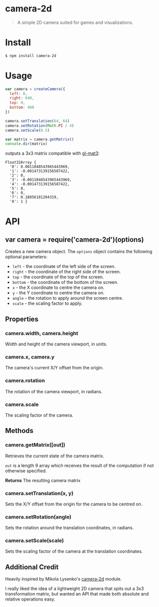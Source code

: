 # camera-2d

> A simple 2D camera suited for games and visualizations.


# Install

```bash
$ npm install camera-2d
```


# Usage

```js
var camera = createCamera({
  left: 0,
  right: 640,
  top: 0,
  bottom: 480
})

camera.setTranslation(64, 64)
camera.setRotation(Math.PI / 4)
camera.setScale(0.5)

var matrix = camera.getMatrix()
console.dir(matrix)
```

outputs a 3x3 matrix compatible with
[gl-mat3](https://www.npmjs.com/package/gl-mat3):
```
Float32Array {
  '0': 0.0011048543965443969,
  '1': -0.001473139156587422,
  '2': 0,
  '3': -0.0011048543965443969,
  '4': -0.001473139156587422,
  '5': 0,
  '6': 0,
  '7': 0.18856181204319,
  '8': 1 }
```

# API

## var camera = require('camera-2d')(options)

Creates a new camera object. The `options` object contains the following
optional parameters:

- `left` - the coordinate of the left side of the screen.
- `right` - the coordinate of the right side of the screen.
- `top` - the coordinate of the top of the screen.
- `bottom` - the coordinate of the bottom of the screen.
- `x` - the X coordinate to centre the camera on.
- `y` - the Y coordinate to centre the camera on.
- `angle` - the rotation to apply around the screen centre.
- `scale` - the scaling factor to apply.


## Properties

### camera.width, camera.height

Width and height of the camera viewport, in units.

### camera.x, camera.y

The camera's current X/Y offset from the origin.

### camera.rotation

The rotation of the camera viewport, in radians.

### camera.scale

The scaling factor of the camera.


## Methods

### camera.getMatrix([out])

Retrieves the current state of the camera matrix.

`out` is a length 9 array which receives the result of the computation if not
otherwise specified.

**Returns** The resulting camera matrix

### camera.setTranslation(x, y)

Sets the X/Y offset from the origin for the camera to be centred on.

### camera.setRotation(angle)

Sets the rotation around the translation coordinates, in radians.

### camera.setScale(scale)

Sets the scaling factor of the camera at the translation coordinates.


## Additional Credit

Heavily inspired by Mikola Lysenko's
[camera-2d](https://github.com/mikolalysenko/camera-2d) module.

I really liked the idea of a lightweight 2D camera that spits out a 3x3
transformation matrix, but wanted an API that made both absolute and relative
operations easy.


